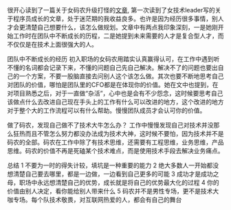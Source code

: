 很开心读到了一篇关于女码农升级打怪的[文章](https://mp.weixin.qq.com/s/9M0BEp6kCBYXQ2cu5ynGrQ), 第一次读到了女技术leader写的关于程序员成长的文章，处于迷茫期的我收益良多。也许是因为经历很多事情，别人才会更清楚自己想要什么，该怎么做规划。文章中有两点我印象深刻，一是她刚开始工作时在团队中不断成长的历程，二是她提到未来需要的人才是复合型人才，而不仅仅是在技术上面很强大的人。

团队中不断成长的经历
初入职场的女码农用踏实认真赢得认可，在工作中遇到听不懂的名词都会记录下来，不懂的问题自己先自己解决。解决不了的问题也要出自己的一个方案，不要一股脑直接去问别人这个该怎么做。其次也要不断地思考自己对团队的价值，哪怕是团队里的CFO都是在体现你的价值。她在文中也提到，在对项目熟悉之后，对于一直做“杂活”，心中也是会有不少怨念，这时候要思考自己该做点什么去改进自己现在手头上的工作有什么可以改进的地方，这个改进的地方对于整个大的工作流程可以有什么帮助。慢慢团队成员才会认可你的价值。

做了码农，发现自己做不了技术大牛怎么办？
工作中慢慢发现自己对技术并没那么狂热而且不管怎么努力都没办法成为技术大神，这时候不要怕，因为技术并不是码农的全部。码农在工作中除了有技术思维，还需要有工程思维，业务思维，产品思维。码农的价值不再是死磕某个技术难点，而是使用技术手段去解决业务痛点。

总结
1 不要为一时的得失计较，填坑是一种重要的能力
2 绝大多数人一开始都没想清楚自己要去哪里，都是一边做，一边看到自己更多的可能
3 成功才是成功之母，职场中永远想清楚自己的优势，成长就是将自己的优势最大化的过程
4 你的价值由别人决定，看你能给别人带来什么
5 码农并不是男性专场，更不是技术大咖专场。每个队技术敬畏，对互联网热爱的人，都会有自己的舞台